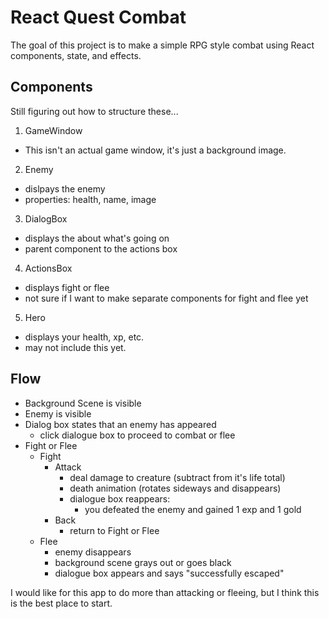 # React Quest Combat

The goal of this project is to make a simple RPG style combat using React components, state, and effects.  

## Components
Still figuring out how to structure these...

1. GameWindow
  - This isn't an actual game window, it's just a background image.
2. Enemy
  - dislpays the enemy
  - properties: health, name, image
3. DialogBox
  - displays the about what's going on
  - parent component to the actions box
4. ActionsBox
  - displays fight or flee
  - not sure if I want to make separate components for fight and flee yet
5. Hero
  - displays your health, xp, etc.
  - may not include this yet.

## Flow
- Background Scene is visible
- Enemy is visible
- Dialog box states that an enemy has appeared
  - click dialogue box to proceed to combat or flee
- Fight or Flee
  - Fight
    - Attack
      - deal damage to creature (subtract from it's life total)
      - death animation (rotates sideways and disappears)
      - dialogue box reappears:
        - you defeated the enemy and gained 1 exp and 1 gold 
    - Back
      - return to Fight or Flee
  - Flee
    - enemy disappears
    - background scene grays out or goes black
    - dialogue box appears and says "successfully escaped"

I would like for this app to do more than attacking or fleeing, but I think this is the best place to start. 